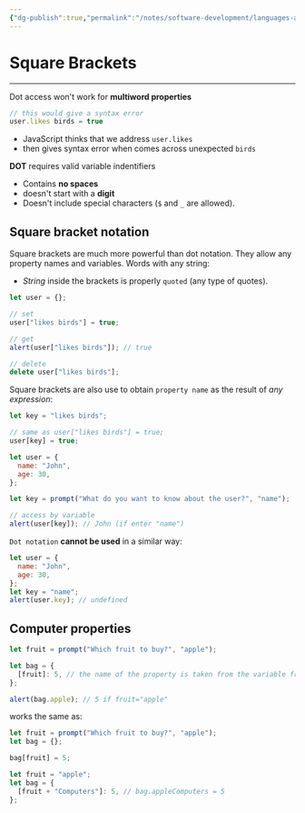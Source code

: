 ```yaml
---
{"dg-publish":true,"permalink":"/notes/software-development/languages-and-frameworks/web-development/front-end/javascript-vanilla/03-objects/01-objects-basics/02-square-brackets/","tags":["programming","webdevelopment","frontend","JavaScript"],"created":"2025-07-13T15:24:56.429+08:00"}
---
```



# Square Brackets

---

Dot access won't work for **multiword properties**

```javascript
// this would give a syntax error
user.likes birds = true
```

- JavaScript thinks that we address `user.likes`
- then gives syntax error when comes across unexpected `birds`

**DOT** requires valid variable indentifiers

- Contains **no spaces**
- doesn't start with a **digit**
- Doesn't include special characters (`$` and `_` are allowed).

## Square bracket notation

Square brackets are much more powerful than dot notation.
They allow any property names and variables.
Words with any string:

- _String_ inside the brackets is properly `quoted` (any type of quotes).

```javascript
let user = {};

// set
user["likes birds"] = true;

// get
alert(user["likes birds"]); // true

// delete
delete user["likes birds"];
```

Square brackets are also use to obtain `property name` as the result of _any expression_:

```javascript
let key = "likes birds";

// same as user["likes birds"] = true;
user[key] = true;
```

```javascript
let user = {
  name: "John",
  age: 30,
};

let key = prompt("What do you want to know about the user?", "name");

// access by variable
alert(user[key]); // John (if enter "name")
```

`Dot notation` **cannot be used** in a similar way:

```javascript
let user = {
  name: "John",
  age: 30,
};
let key = "name";
alert(user.key); // undefined
```

## Computer properties

```javascript
let fruit = prompt("Which fruit to buy?", "apple");

let bag = {
  [fruit]: 5, // the name of the property is taken from the variable fruit
};

alert(bag.apple); // 5 if fruit="apple"
```

works the same as:

```javascript
let fruit = prompt("Which fruit to buy?", "apple");
let bag = {};

bag[fruit] = 5;
```

```javascript
let fruit = "apple";
let bag = {
  [fruit + "Computers"]: 5, // bag.appleComputers = 5
};
```
